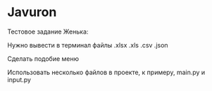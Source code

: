 # Javuron
 
Тестовое задание Женька:

Нужно вывести в терминал файлы 
.xlsx
.xls
.csv
.json

Сделать подобие меню

Использовать несколько файлов в проекте, к примеру, main.py и input.py
